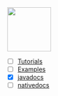 <img src="" width=100 height=100/>

- [ ] [Tutorials]()
- [ ] [Examples]()
- [x] [javadocs]()
- [ ] [nativedocs]() 
